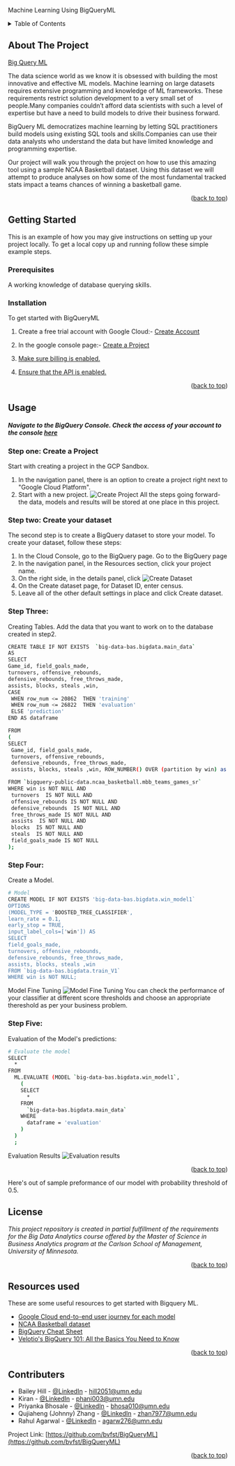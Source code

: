 Machine Learning Using BigQueryML


<div id="top"></div>
<!-- TABLE OF CONTENTS -->
<details>
  <summary>Table of Contents</summary>
  <ol>
    <li>
      <a href="#about-the-project">About The Project</a>
    </li>
    <li>
      <a href="#getting-started">Getting Started</a>
      <ul>
        <li><a href="#prerequisites">Prerequisites</a></li>
        <li><a href="#installation">Installation</a></li>
      </ul>
    </li>
    <li><a href="#usage">Usage</a></li>
    <li><a href="#roadmap">Roadmap</a></li>
    <li><a href="#contributing">Contributing</a></li>
    <li><a href="#license">License</a></li>
    <li><a href="#resources">Resources</a></li>
    <li><a href="#contributers">Contributers</a></li>
  </ol>
</details>



<!-- ABOUT THE PROJECT -->
## About The Project

[Big Query ML](https://cloud.google.com/bigquery-ml/docs)

The data science world as we know it is obsessed with building the most innovative and effective ML models. Machine learning on large datasets requires extensive programming and knowledge of ML frameworks. These requirements restrict solution development to a very small set of people.Many companies couldn’t afford data scientists with such a level of expertise but have a need to build models to drive their business forward. 

BigQuery ML democratizes machine learning by letting SQL practitioners build models using existing SQL tools and skills.Companies can use their data analysts who understand the data but have limited knowledge and programming expertise.

Our project will walk you through the project on how to use this amazing tool using a sample NCAA Basketball dataset. Using this dataset we will attempt to produce analyses on how some of the most fundamental tracked stats impact a teams chances of winning a basketball game. 


<p align="right">(<a href="#top">back to top</a>)</p>

<!-- GETTING STARTED -->
## Getting Started

This is an example of how you may give instructions on setting up your project locally.
To get a local copy up and running follow these simple example steps.

### Prerequisites

A working knowledge of database querying skills.

### Installation

To get started with BigQueryML 

1. Create a free trial account with Google Cloud:- [Create Account](https://console.cloud.google.com/freetrial?_ga=2.204501072.151589388.1651269401-1400319142.1646283033)

2. In the google console page:- [Create a Project](https://cloud.google.com/resource-manager/docs/creating-managing-projects)
3. [Make sure billing is enabled.](https://cloud.google.com/billing/docs/how-to/verify-billing-enabled)

4. [Ensure that the API is enabled.](https://console.cloud.google.com/flows/enableapi?apiid=bigquery&_ga=2.3380720.151589388.1651269401-1400319142.1646283033)

<p align="right">(<a href="#top">back to top</a>)</p>


<!-- USAGE EXAMPLES -->
## Usage

##### Navigate to the BigQuery Console. Check the access of your account to the console [here](https://console.cloud.google.com/bigquery?)

### Step one: Create a Project
Start with creating a project in the GCP Sandbox. 
1. In the navigation panel, there is an option to create a project right next to "Google Cloud Platform".
2. Start with a new project.
![Create Project](assets/Create_Project.PNG)
All the steps going forward- the data, models and results will be stored at one place in this project.

### Step two: Create your dataset
The second step is to create a BigQuery dataset to store your model. To create your dataset, follow these steps:
1. In the Cloud Console, go to the BigQuery page.
     Go to the BigQuery page
1. In the navigation panel, in the Resources section, click your project name.
1. On the right side, in the details panel, click ![Create Dataset](assets/create-dataset.png)
1. On the Create dataset page, for Dataset ID, enter census.
1. Leave all of the other default settings in place and click Create dataset.

### Step Three:
Creating Tables.
Add the data that you want to work on to the database created in step2.
   ```sh
CREATE TABLE IF NOT EXISTS  `big-data-bas.bigdata.main_data`
AS 
SELECT
  Game_id, field_goals_made, 
  turnovers, offensive_rebounds, 
  defensive_rebounds, free_throws_made, 
  assists, blocks, steals ,win,
   CASE
    WHEN row_num <= 20862  THEN 'training'
    WHEN row_num <= 26822  THEN 'evaluation'
    ELSE 'prediction'
   END AS dataframe
  
FROM
(
  SELECT 
    Game_id, field_goals_made, 
    turnovers, offensive_rebounds, 
    defensive_rebounds, free_throws_made, 
    assists, blocks, steals ,win, ROW_NUMBER() OVER (partition by win) as row_num
  
  FROM `bigquery-public-data.ncaa_basketball.mbb_teams_games_sr`
  WHERE win is NOT NULL AND
    turnovers  IS NOT NULL AND
    offensive_rebounds IS NOT NULL AND 
    defensive_rebounds  IS NOT NULL AND
    free_throws_made IS NOT NULL AND
    assists  IS NOT NULL AND
    blocks  IS NOT NULL AND
    steals  IS NOT NULL AND
    field_goals_made IS NOT NULL 
);
   ```

### Step Four:
Create a Model.
   ```sh
# Model
CREATE MODEL IF NOT EXISTS 'big-data-bas.bigdata.win_model1`
OPTIONS 
  (MODEL_TYPE = 'BOOSTED_TREE_CLASSIFIER', 
  learn_rate = 0.1,
  early_stop = TRUE,
  input_label_cols=['win']) AS
SELECT 
  field_goals_made, 
  turnovers, offensive_rebounds, 
  defensive_rebounds, free_throws_made, 
  assists, blocks, steals ,win
FROM `big-data-bas.bigdata.train_V1`
WHERE win is NOT NULL;
```
Model Fine Tuning
![Model Fine Tuning](assets/Model_performance.gif)
You can check the performance of your classifier at different score thresholds and choose an appropriate thereshold as per your business problem.

### Step Five:
Evaluation of the Model's predictions:
``` sh
# Evaluate the model
SELECT
  *
FROM
  ML.EVALUATE (MODEL `big-data-bas.bigdata.win_model1`,
    (
    SELECT
      *
    FROM
      `big-data-bas.bigdata.main_data`
    WHERE
      dataframe = 'evaluation'
    )
  )
  ;
```
Evaluation Results
![Evaluation results](assets/Evaluate_results.PNG)

<p align="right">(<a href="#top">back to top</a>)</p>
Here's out of sample preformance of our model with probability threshold of 0.5.



<!-- LICENSE -->
## License

_This project repository is created in partial fulfillment of the requirements for the Big Data Analytics course offered by the Master of Science in Business Analytics program at the Carlson School of Management, University of Minnesota._

<p align="right">(<a href="#top">back to top</a>)</p>




<!-- ACKNOWLEDGMENTS -->
## Resources used

These are some useful resources to get started with Bigquery ML.

* [Google Cloud end-to-end user journey for each model](https://cloud.google.com/bigquery-ml/docs/reference/standard-sql/bigqueryml-syntax-e2e-journey)
* [NCAA Basketball dataset](https://console.cloud.google.com/marketplace/product/ncaa-bb-public/ncaa-basketball?q=search&referrer=search&project=bigdatagroup2v1)
* [BigQuery Cheat Sheet](https://medium.com/geekculture/my-bigquery-query-cheat-sheet-dd8bc7b5a69b) 
* [Velotio's BigQuery 101: All the Basics You Need to Know](https://medium.com/velotio-perspectives/bigquery-101-all-the-basics-you-need-to-know-f298ac20268)

<p align="right">(<a href="#top">back to top</a>)</p>


<!-- CONTACT -->
## Contributers

* Bailey Hill - [@LinkedIn](https://www.linkedin.com/in/bailey-hill-10/) - hill2051@umn.edu 
* Kiran - [@LinkedIn](https://www.linkedin.com/in/phaniharam-kiran/) - phani003@umn.edu
* Priyanka Bhosale - [@LinkedIn](https://www.linkedin.com/in/bhosalepriyanka/) - bhosa010@umn.edu
* Qujiaheng (Johnny) Zhang - [@LinkedIn](https://www.linkedin.com/in/qujiahengzhang/) - zhan7977@umn.edu 
* Rahul Agarwal - [@LinkedIn](https://www.linkedin.com/in/rahula29/) - agarw276@umn.edu

Project Link: [https://github.com/bvfst/BigQueryML](https://github.com/bvfst/BigQueryML)

<p align="right">(<a href="#top">back to top</a>)</p>


<!-- MARKDOWN LINKS & IMAGES -->
<!-- https://www.markdownguide.org/basic-syntax/#reference-style-links -->
[contributors-shield]: https://img.shields.io/github/contributors/othneildrew/Best-README-Template.svg?style=for-the-badge
[contributors-url]: https://github.com/othneildrew/Best-README-Template/graphs/contributors
[forks-shield]: https://img.shields.io/github/forks/othneildrew/Best-README-Template.svg?style=for-the-badge
[forks-url]: https://github.com/othneildrew/Best-README-Template/network/members
[stars-shield]: https://img.shields.io/github/stars/othneildrew/Best-README-Template.svg?style=for-the-badge
[stars-url]: https://github.com/othneildrew/Best-README-Template/stargazers
[issues-shield]: https://img.shields.io/github/issues/othneildrew/Best-README-Template.svg?style=for-the-badge
[issues-url]: https://github.com/othneildrew/Best-README-Template/issues
[license-shield]: https://img.shields.io/github/license/othneildrew/Best-README-Template.svg?style=for-the-badge
[license-url]: https://github.com/othneildrew/Best-README-Template/blob/master/LICENSE.txt
[linkedin-shield]: https://img.shields.io/badge/-LinkedIn-black.svg?style=for-the-badge&logo=linkedin&colorB=555
[linkedin-url]: https://linkedin.com/in/othneildrew
[product-screenshot]: images/screenshot.png
